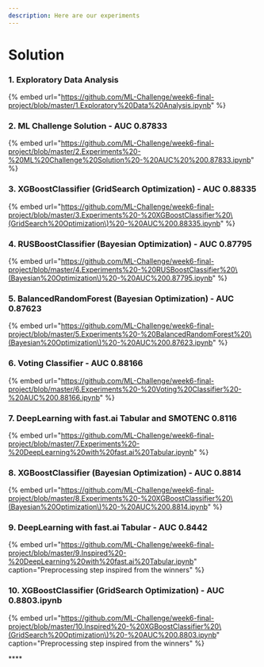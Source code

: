```yaml
---
description: Here are our experiments
---
```


# Solution

### 1. Exploratory Data Analysis

{% embed url="https://github.com/ML-Challenge/week6-final-project/blob/master/1.Exploratory%20Data%20Analysis.ipynb" %}

###  2. ML Challenge Solution - AUC 0.87833

{% embed url="https://github.com/ML-Challenge/week6-final-project/blob/master/2.Experiments%20-%20ML%20Challenge%20Solution%20-%20AUC%20%200.87833.ipynb" %}

### **3. XGBoostClassifier \(GridSearch Optimization\) - AUC 0.88335** <a id="blob-path"></a>

{% embed url="https://github.com/ML-Challenge/week6-final-project/blob/master/3.Experiments%20-%20XGBoostClassifier%20\(GridSearch%20Optimization\)%20-%20AUC%200.88335.ipynb" %}

### **4. RUSBoostClassifier \(Bayesian Optimization\) - AUC 0.87795**

{% embed url="https://github.com/ML-Challenge/week6-final-project/blob/master/4.Experiments%20-%20RUSBoostClassifier%20\(Bayesian%20Optimization\)%20-%20AUC%200.87795.ipynb" %}

### **5. BalancedRandomForest \(Bayesian Optimization\) - AUC 0.87623**

{% embed url="https://github.com/ML-Challenge/week6-final-project/blob/master/5.Experiments%20-%20BalancedRandomForest%20\(Bayesian%20Optimization\)%20-%20AUC%200.87623.ipynb" %}

### **6. Voting Classifier - AUC 0.88166** <a id="blob-path"></a>

{% embed url="https://github.com/ML-Challenge/week6-final-project/blob/master/6.Experiments%20-%20Voting%20Classifier%20-%20AUC%200.88166.ipynb" %}

### **7. DeepLearning with fast.ai Tabular and SMOTENC 0.8116**

{% embed url="https://github.com/ML-Challenge/week6-final-project/blob/master/7.Experiments%20-%20DeepLearning%20with%20fast.ai%20Tabular.ipynb" %}

### **8. XGBoostClassifier \(Bayesian Optimization\) - AUC 0.8814** <a id="blob-path"></a>

{% embed url="https://github.com/ML-Challenge/week6-final-project/blob/master/8.Experiments%20-%20XGBoostClassifier%20\(Bayesian%20Optimization\)%20-%20AUC%200.8814.ipynb" %}

### **9. DeepLearning with fast.ai Tabular - AUC 0.8442** <a id="blob-path"></a>

{% embed url="https://github.com/ML-Challenge/week6-final-project/blob/master/9.Inspired%20-%20DeepLearning%20with%20fast.ai%20Tabular.ipynb" caption="Preprocessing step inspired from the winners" %}

### **10. XGBoostClassifier \(GridSearch Optimization\) - AUC 0.8803.ipynb** <a id="blob-path"></a>

{% embed url="https://github.com/ML-Challenge/week6-final-project/blob/master/10.Inspired%20-%20XGBoostClassifier%20\(GridSearch%20Optimization\)%20-%20AUC%200.8803.ipynb" caption="Preprocessing step inspired from the winners" %}

\*\*\*\*

  


